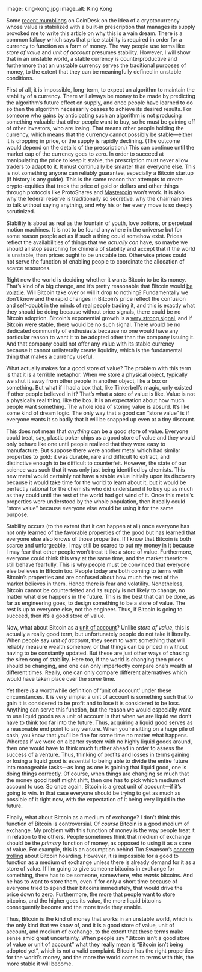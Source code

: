 image: king-kong.jpg
image_alt: King Kong

Some [recent
mumblings](http://www.coindesk.com/can-bitcoins-price-ever-stable/) on
CoinDesk on the idea of a cryptocurrency whose value is stabilized with a
built-in prescription that manages its supply provoked me to write this
article on why this is a vain dream. There is a common fallacy which says that
price stability is required in order for a currency to function as a form of
money. The way people use terms like _store of value_ and _unit of account_
presumes stability. However, I will show that in an unstable world, a stable
currency is counterproductive and furthermore that an unstable currency serves
the traditional purposes of money, to the extent that they can be meaningfully
defined in unstable conditions.

First of all, it is impossible, long-term, to expect an algorithm to maintain
the stability of a currency. There will always be money to be made by
predicting the algorithm’s future effect on supply, and once people have
learned to do so then the algorithm necessarily ceases to achieve its desired
results. For someone who gains by anticipating such an algorithm is not
producing something valuable that other people want to buy, so he must be
gaining off of other investors, who are losing. That means other people
holding the currency, which means that the currency cannot possibly be
stable—either it is dropping in price, or the supply is rapidly declining.
(The outcome would depend on the details of the prescription.) This can
continue until the market cap of the currency goes to zero. In order to
succeed at manipulating the price to keep it stable, the prescription must
never allow traders to adapt to it. It must continually be smarter than
everyone else. This is not something anyone can reliably guarantee, especially
a Bitcoin startup (if history is any guide). This is the same reason that
attempts to create crypto-equities that track the price of gold or dollars and
other things through protocols like ProtoShares and
[Mastercoin](/mempool/mastercoin-is-a-nightmare-of-insanity/) won’t work. It
is also why the federal reserve is traditionally so secretive, why the
chairman tries to talk without saying anything, and why his or her every move
is so deeply scrutinized.

Stability is about as real as the fountain of youth, love potions, or
perpetual motion machines. It is not to be found anywhere in the universe but
for some reason people act as if such a thing could somehow exist. Prices
reflect the availabilities of things that we _actually can_ have, so maybe we
should all stop searching for chimera of stability and accept that if the
world is unstable, than prices ought to be unstable too. Otherwise prices
could not serve the function of enabling people to coordinate the allocation
of scarce resources.

Right now the world is deciding whether it wants Bitcoin to be its money.
That’s kind of a big change, and it’s pretty reasonable that Bitcoin would [be
volatile](/mempool/i-love-bitcoins-volatility/).  Will Bitcoin take over or
will it drop to nothing? Fundamentally we don’t know and the rapid changes in
Bitcoin’s price reflect the confusion and self-doubt in the minds of real
people trading it, and this is exactly what they should be doing because
without price signals, there could be no Bitcoin adoption.  Bitcoin’s
exponential growth is a [very strong
signal](/mempool/bitcoins-compound-rewards/), and if Bitcoin were stable,
there would be no such signal. There would be no dedicated community of
enthusiasts because no one would have any particular reason to want it to be
adopted other than the company issuing it. And that company could not offer
any value with its stable currency because it cannot unilaterally create
liquidity, which is the fundamental thing that makes a currency useful.

What actually makes for a good store of value? The problem with this term is
that it is a terrible metaphor. When we store a physical object, typically we
shut it away from other people in another object, like a box or something. But
what if I had a box that, like Tinkerbell’s magic, only existed if other
people believed in it? That’s what a store of value is like. Value is not a
physically real thing, like the box. It is an expectation about how much
people want something. The whole idea of storing value is absurd. It’s like
some kind of dream logic. The only way that a good can “store value” is if
everyone wants it so badly that it will be snapped up even at a tiny discount.

This does not mean that _anything_ can be a good store of value. Everyone
could treat, say, plastic poker chips as a good store of value and they would
only behave like one until people realized that they were easy to manufacture.
But suppose there were another metal which had similar properties to gold: it
was durable, rare and difficult to extract, and distinctive enough to be
difficult to counterfeit. However, the state of our science was such that it
was only just being identified by chemists. This new metal would certainly not
have a stable value initially upon its discovery because it would take time
for the world to learn about it, but it would be perfectly rational for the
chemists who did understand it to buy up as much as they could until the rest
of the world had got wind of it. Once this metal’s properties were understood
by the whole population, then it really could “store value” because everyone
else would be using it for the same purpose.

Stability occurs (to the extent that it can happen at all) once everyone has
not only learned of the favorable properties of the good but has learned that
everyone else also knows of those properties. If I know that Bitcoin is both
scarce and unforgeable, I may still be scared to put my money in it because I
may fear that other people won’t treat it like a store of value. Furthermore,
everyone could think this way at the same time, and the market therefore still
behave fearfully. This is why people must be convinced that everyone else
believes in Bitcoin too. People today are both coming to terms with Bitcoin’s
properties and are confused about how much the rest of the market believes in
them. Hence there is fear and volatility. Nonetheless, Bitcoin cannot be
counterfeited and its supply is not likely to change, no matter what else
happens in the future. This is the best that can be done, as far as
engineering goes, to design something to be a store of value. The rest is up
to everyone else, not the engineer. Thus, if Bitcoin is going to succeed, then
it’s a good store of value.

Now, what about Bitcoin as a [unit of
account](/mempool/bitcoin-is-the-best-unit-of-account/)?  Unlike _store of
value_, this is actually a really good term, but unfortunately people do not
take it literally. When people say _unit of account_, they seem to want
something that will reliably measure wealth somehow, or that things can be
priced in without having to be constantly updated. But these are just other
ways of chasing the siren song of stability.  Here too, if the world is
changing then prices should be changing, and one can only imperfectly compare
one’s wealth at different times. Really, one can only compare different
alternatives which would have taken place over the _same_ time.

Yet there _is_ a worthwhile definition of ‘unit of account’ under these
circumstances. It is very simple: a unit of account is something such that to
gain it is considered to be profit and to lose it is considered to be loss.
Anything can serve this function, but the reason we would especially want to
use liquid goods as a unit of account is that when we are liquid we don’t have
to think too far into the future. Thus, acquiring a liquid good serves as a
reasonable end point to any venture. When you’re sitting on a huge pile of
cash, you know that you’ll be fine for some time no matter what happens.
Whereas if we were on a barter system with no highly liquid goods around, then
one would have to think much further ahead in order to assess the success of a
venture. Thus, thinking of profits and losses in terms gaining or losing a
liquid good is essential to being able to divide the entire future into
manageable tasks—as long as one is gaining that liquid good, one is doing
things correctly. Of course, when things are changing so much that the money
good itself might shift, then one has to pick which medium of account to use.
So once again, Bitcoin is a great unit of account—if it’s going to win. In
that case everyone should be trying to get as much as possible of it right
now, with the expectation of it being very liquid in the future.

Finally, what about Bitcoin as a medium of exchange? I don’t think this
function of Bitcoin is controversial. Of _course_ Bitcoin is a good medium of
exchange. My problem with this function of money is the way people treat it in
relation to the others. People sometimes think that medium of exchange should
be the _primary_ function of money, as opposed to using it as a store of
value. For example, this is an assumption behind Tim Swanson’s [concern
trolling](http://www.ofnumbers.com/2014/11/22/approximately-70-of-all-bitcoins-have-not-moved-in-6-or-more-months/)
about Bitcoin hoarding. However, it is impossible for a good to function as a
medium of exchange unless there is already demand for it as a store of value.
If I’m going to give someone bitcoins in exchange for something, there has to
be someone, somewhere, who _wants_ bitcoins. And he has to want to store them,
even if for only a short time because of everyone tried to spend their
bitcoins immediately, that would drive the price down to zero. Furthermore,
the more that people want to store bitcoins, and the higher goes its value,
the more liquid bitcoins consequently become and the more trade they enable.

Thus, Bitcoin is the kind of money that works in an unstable world, which is
the only kind that we know of, and it is a good store of value, unit of
account, and medium of exchange, to the extent that these terms make sense
amid great uncertainty. When people say “Bitcoin isn’t a good store of value
or unit of account” what they really mean is “Bitcoin isn’t being adopted
yet”, which is not a valid complaint. Bitcoin has the right properties for the
world’s money, and the more the world comes to terms with this, the more
stable it will become.
